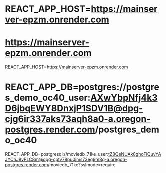 # REACT_APP_HOST=https://mainserver-epzm.onrender.com
# https://mainserver-epzm.onrender.com
REACT_APP_HOST=https://mainserver-epzm.onrender.com
# REACT_APP_DB=postgres://postgres_demo_oc40_user:AXwYbpNfj4k3D6jbqEWY8DnxjP1SDV1B@dpg-cjg6ir337aks73aqh8a0-a.oregon-postgres.render.com/postgres_demo_oc40
REACT_APP_DB=postgresql://moviedb_71ke_user:tZ8QeNUAk8ghoFiQuvYAJYChJ8vPLC8m@dpg-cptv78pu0jms73eg9m8g-a.oregon-postgres.render.com/moviedb_71ke?sslmode=require
